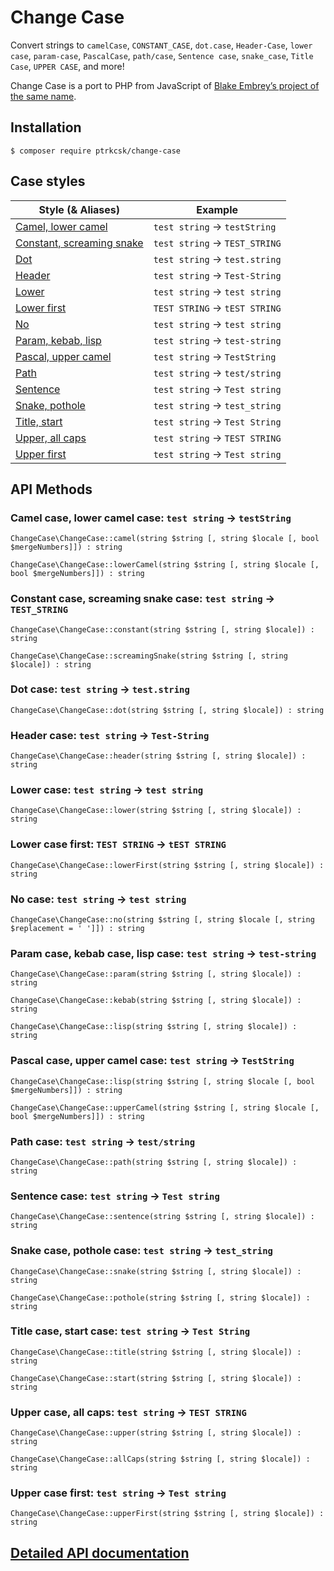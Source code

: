 # Change Case

Convert strings to `camelCase`, `CONSTANT_CASE`, `dot.case`, `Header-Case`,
`lower case`, `param-case`, `PascalCase`, `path/case`, `Sentence case`,
`snake_case`, `Title Case`, `UPPER CASE`, and more!

Change Case is a port to PHP from JavaScript of [Blake Embrey’s project of the
same name](https://github.com/blakeembrey/change-case).

## Installation

```
$ composer require ptrkcsk/change-case
```

## Case styles

| Style (& Aliases) | Example |
|---|---|
| [Camel, lower camel](#camel) | `test string` → `testString` |
| [Constant, screaming snake](#constant) | `test string` → `TEST_STRING` |
| [Dot](#dot) | `test string` → `test.string`|
| [Header](#header) | `test string` → `Test-String` |
| [Lower](#lower) | `test string` → `test string` |
| [Lower first](#lower-first) | `TEST STRING` → `tEST STRING` |
| [No](#no) | `test string` → `test string` |
| [Param, kebab, lisp](#param) | `test string` → `test-string` |
| [Pascal, upper camel](#pascal) | `test string` → `TestString` |
| [Path](#path) | `test string` → `test/string` |
| [Sentence](#sentence) | `test string` → `Test string` |
| [Snake, pothole](#snake) | `test string` → `test_string` |
| [Title, start](#title) | `test string` → `Test String` |
| [Upper, all caps](#upper) | `test string` → `TEST STRING` |
| [Upper first](#upper-first) | `test string` → `Test string` |

## API Methods

### <a name='camel'></a>Camel case, lower camel case: `test string` → `testString`

```
ChangeCase\ChangeCase::camel(string $string [, string $locale [, bool $mergeNumbers]]) : string

ChangeCase\ChangeCase::lowerCamel(string $string [, string $locale [, bool $mergeNumbers]]) : string
```

### <a name='constant'></a>Constant case, screaming snake case: `test string` → `TEST_STRING`

```
ChangeCase\ChangeCase::constant(string $string [, string $locale]) : string

ChangeCase\ChangeCase::screamingSnake(string $string [, string $locale]) : string
```

### <a name='dot'></a>Dot case: `test string` → `test.string`

```
ChangeCase\ChangeCase::dot(string $string [, string $locale]) : string
```

### <a name='header'></a>Header case: `test string` → `Test-String`

```
ChangeCase\ChangeCase::header(string $string [, string $locale]) : string
```

### <a name='lower'></a>Lower case: `test string` → `test string`

```
ChangeCase\ChangeCase::lower(string $string [, string $locale]) : string
```

### <a name='lower-first'></a>Lower case first: `TEST STRING` → `tEST STRING`

```
ChangeCase\ChangeCase::lowerFirst(string $string [, string $locale]) : string
```

### <a name='no'></a>No case: `test string` → `test string`

```
ChangeCase\ChangeCase::no(string $string [, string $locale [, string $replacement = ' ']]) : string
```

### <a name='param'></a>Param case, kebab case, lisp case: `test string` → `test-string`

```
ChangeCase\ChangeCase::param(string $string [, string $locale]) : string

ChangeCase\ChangeCase::kebab(string $string [, string $locale]) : string

ChangeCase\ChangeCase::lisp(string $string [, string $locale]) : string
```

### <a name='pascal'></a>Pascal case, upper camel case: `test string` → `TestString`

```
ChangeCase\ChangeCase::lisp(string $string [, string $locale [, bool $mergeNumbers]]) : string

ChangeCase\ChangeCase::upperCamel(string $string [, string $locale [, bool $mergeNumbers]]) : string
```

### <a name='path'></a>Path case: `test string` → `test/string`

```
ChangeCase\ChangeCase::path(string $string [, string $locale]) : string
```

### <a name='sentence'></a>Sentence case: `test string` → `Test string`

```
ChangeCase\ChangeCase::sentence(string $string [, string $locale]) : string
```

### <a name='snake'></a>Snake case, pothole case: `test string` → `test_string`

```
ChangeCase\ChangeCase::snake(string $string [, string $locale]) : string

ChangeCase\ChangeCase::pothole(string $string [, string $locale]) : string
```

### <a name='title'></a>Title case, start case: `test string` → `Test String`

```
ChangeCase\ChangeCase::title(string $string [, string $locale]) : string

ChangeCase\ChangeCase::start(string $string [, string $locale]) : string
```

### <a name='upper'></a>Upper case, all caps: `test string` → `TEST STRING`

```
ChangeCase\ChangeCase::upper(string $string [, string $locale]) : string

ChangeCase\ChangeCase::allCaps(string $string [, string $locale]) : string
```

### <a name='upper-first'></a>Upper case first: `test string` → `Test string`

```
ChangeCase\ChangeCase::upperFirst(string $string [, string $locale]) : string
```

<!-- TODO: Add URL -->

## [Detailed API documentation](#)

